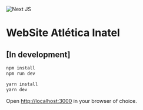 <div>
  <p>
    <img src= "https://img.shields.io/badge/Next-black?style=for-the-badge&logo=next.js&logoColor=white" alt="Next JS"/>
  </p>
</div>

# WebSite Atlética Inatel

## [In development]


```bash
npm install
npm run dev
````

```bash
yarn install
yarn dev
```

Open [http://localhost:3000](http://localhost:3000) in your browser of choice.
